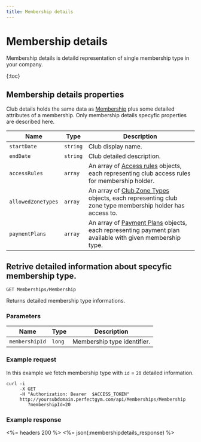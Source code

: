 ```yaml
---
title: Membership details
---
```


# Membership details

Membership details is detaild representation of single membership type in your company. 

{:toc}


## Membership details properties

Club details holds the same data as [Membership][MembershipProperties] plus some detailed attributes of a membership.
Only membership details specyfic properties are described here.


Name            	 | Type      | Description
---------------------|-----------|---------------
`startDate`          |`string`   | Club display name.
`endDate`     		 |`string`   | Club detailed description.
`accessRules`        |`array`    | An array of [Access rules][AccessRule] objects, each representing club access rules for membership holder.
`allowedZoneTypes`   |`array`    | An array of [Club Zone Types][ClubZoneType] objects, each representing club zone type membership holder has access to.
`paymentPlans`       |`array`    | An array of [Payment Plans][PaymentPlanProperties] objects, each representing payment plan available with given membership type.
          


## Retrive detailed information about specyfic membership type.

    GET Memberships/Membership

Returns detailed membership type informations.


### Parameters

Name            | Type       | Description
----------------|------------|------------
`membershipId`  |`long`      | Membership type identifier.



### Example request

In this example we fetch membership type with `id` = `20` detailed information.

``` command-line
curl -i 
     -X GET 
     -H "Authorization: Bearer  $ACCESS_TOKEN"  
     http://yoursubdomain.perfectgym.com/api/Memberships/Membership
     	?membershipId=20     	
```


### Example response

<%= headers 200 %>
<%= json(:membershipdetails_response) %>



[MembershipProperties]: /api/memberships/memberships#properties 
[AccessRule]: /appendix/datatypes/clubaccessrule
[ClubZoneType]: /appendix/datatypes/clubzonetype
[PaymentPlanProperties]: /api/memberships/paymentplans#properties

